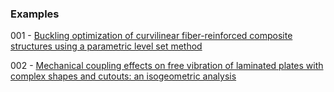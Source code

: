 ### Examples

001 - [Buckling optimization of curvilinear fiber-reinforced composite structures using a parametric level set method](https://doi.org/10.1007/s11465-023-0780-0)

002 - [Mechanical coupling effects on free vibration of laminated plates with complex shapes and cutouts: an isogeometric analysis](https://doi.org/10.1007/s40430-025-05752-1)
